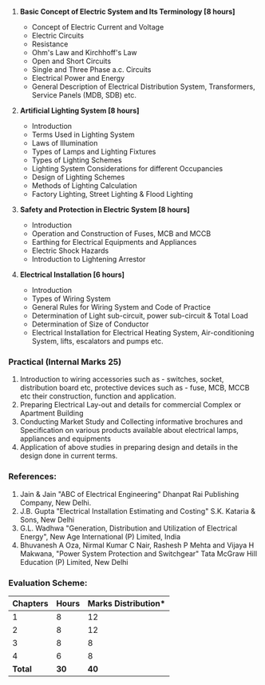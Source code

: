 1. **Basic Concept of Electric System and Its Terminology [8 hours]**
    * Concept of Electric Current and Voltage
    * Electric Circuits
    * Resistance
    * Ohm's Law and Kirchhoff's Law
    * Open and Short Circuits
    * Single and Three Phase a.c. Circuits
    * Electrical Power and Energy
    * General Description of Electrical Distribution System, Transformers, Service Panels (MDB, SDB) etc.

2. **Artificial Lighting System [8 hours]**
    * Introduction
    * Terms Used in Lighting System
    * Laws of Illumination
    * Types of Lamps and Lighting Fixtures
    * Types of Lighting Schemes
    * Lighting System Considerations for different Occupancies
    * Design of Lighting Schemes
    * Methods of Lighting Calculation
    * Factory Lighting, Street Lighting & Flood Lighting

3. **Safety and Protection in Electric System [8 hours]**
    * Introduction
    * Operation and Construction of Fuses, MCB and MCCB
    * Earthing for Electrical Equipments and Appliances
    * Electric Shock Hazards
    * Introduction to Lightening Arrestor

4. **Electrical Installation [6 hours]**
    * Introduction
    * Types of Wiring System
    * General Rules for Wiring System and Code of Practice
    * Determination of Light sub-circuit, power sub-circuit & Total Load
    * Determination of Size of Conductor
    * Electrical Installation for Electrical Heating System, Air-conditioning System, lifts, escalators and pumps etc.

### **Practical (Internal Marks 25)**

1. Introduction to wiring accessories such as - switches, socket, distribution board etc, protective devices such as - fuse, MCB, MCCB etc their construction, function and application.
2. Preparing Electrical Lay-out and details for commercial Complex or Apartment Building
3. Conducting Market Study and Collecting informative brochures and Specification on various products available about electrical lamps, appliances and equipments
4. Application of above studies in preparing design and details in the design done in current terms.

### **References:**

1. Jain & Jain "ABC of Electrical Engineering" Dhanpat Rai Publishing Company, New Delhi. 
2. J.B. Gupta "Electrical Installation Estimating and Costing" S.K. Kataria & Sons, New Delhi
3. G.L. Wadhwa "Generation, Distribution and Utilization of Electrical Energy", New Age International (P) Limited, India
4. Bhuvanesh A Oza, Nirmal Kumar C Nair, Rashesh P Mehta and Vijaya H Makwana, "Power System Protection and Switchgear" Tata McGraw Hill Education (P) Limited, New Delhi

### **Evaluation Scheme:**

| Chapters  | Hours  | Marks Distribution* |
| --------- | ------ | ------------------- |
| 1         | 8      | 12                  |
| 2         | 8      | 12                  |
| 3         | 8      | 8                   |
| 4         | 6      | 8                   |
| **Total** | **30** | **40**              |

